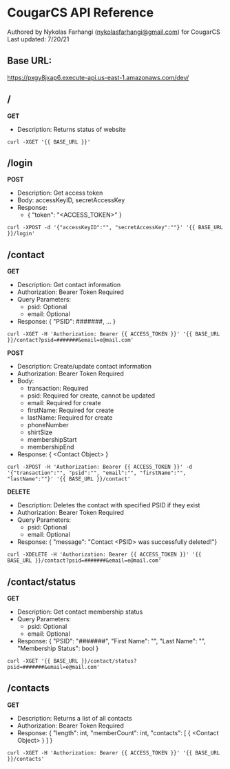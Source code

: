 # CougarCS API Reference
Authored by Nykolas Farhangi (nykolasfarhangi@gmail.com) for CougarCS <br>
Last updated: 7/20/21

## Base URL:
https://pxgy8jxap6.execute-api.us-east-1.amazonaws.com/dev/

## /
**GET**
* Description: Returns status of website
```
curl -XGET '{{ BASE_URL }}'
```

## /login
**POST**
* Description: Get access token
* Body: accessKeyID, secretAccessKey
* Response:
    * { "token": "<ACCESS_TOKEN>" } 
```
curl -XPOST -d '{"accessKeyID":"", "secretAccessKey":""}' '{{ BASE_URL }}/login'
```

## /contact
**GET**
* Description: Get contact information
* Authorization: Bearer Token Required
* Query Parameters:
    * psid: Optional
    * email: Optional
* Response: { "PSID": #######, ... }
```
curl -XGET -H 'Authorization: Bearer {{ ACCESS_TOKEN }}' '{{ BASE_URL }}/contact?psid=#######&email=e@mail.com'
```

**POST**
* Description: Create/update contact information
* Authorization: Bearer Token Required
* Body:
    * transaction: Required
    * psid: Required for create, cannot be updated
    * email: Required for create
    * firstName: Required for create
    * lastName: Required for create
    * phoneNumber
    * shirtSize
    * membershipStart
    * membershipEnd
* Response: { \<Contact Object\> }
```
curl -XPOST -H 'Authorization: Bearer {{ ACCESS_TOKEN }}' -d '{"transaction":"", "psid":"", "email":"", "firstName":"", "lastName":""}' '{{ BASE_URL }}/contact'
```

**DELETE**
* Description: Deletes the contact with specified PSID if they exist
* Authorization: Bearer Token Required
* Query Parameters:
    * psid: Optional
    * email: Optional
* Response: { "message": "Contact \<PSID\> was successfully deleted!"}
```
curl -XDELETE -H 'Authorization: Bearer {{ ACCESS_TOKEN }}' '{{ BASE_URL }}/contact?psid=#######&email=e@mail.com'
```

## /contact/status
**GET**
* Description: Get contact membership status
* Query Parameters:
    * psid: Optional
    * email: Optional
* Response: { "PSID": "#######", "First Name": "", "Last Name": "", "Membership Status": bool }
```
curl -XGET '{{ BASE_URL }}/contact/status?psid=#######&email=e@mail.com'
```

## /contacts
**GET**
* Description: Returns a list of all contacts
* Authorization: Bearer Token Required
* Response: { "length": int, "memberCount": int, "contacts": [ { \<Contact Object\> } ] }
```
curl -XGET -H 'Authorization: Bearer {{ ACCESS_TOKEN }}' '{{ BASE_URL }}/contacts'
```